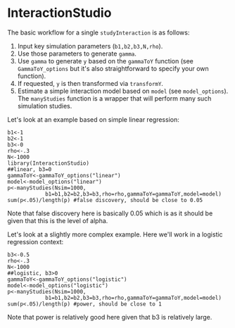 ##
# InteractionStudio

The basic workflow for a single `studyInteraction` is as follows:
1. Input key simulation parameters (`b1,b2,b3,N,rho`).
2. Use those parameters to generate `gamma`. 
3. Use `gamma` to generate `y` based on the `gammaToY` function (see `GammaToY_options` but it's also straightforward to specify your own function). 
4. If requested, `y` is then transformed via `transformY`. 
5. Estimate a simple interaction model based on `model` (see `model_options`). 
The `manyStudies` function is a wrapper that will perform many such simulation studies. 

Let's look at an example based on simple linear regression:

```
b1<-1
b2<-1
b3<-0
rho<-.3
N<-1000
library(InteractionStudio)
##linear, b3=0
gammaToY<-gammaToY_options("linear")
model<-model_options("linear")
p<-manyStudies(Nsim=1000,
            b1=b1,b2=b2,b3=b3,rho=rho,gammaToY=gammaToY,model=model)
sum(p<.05)/length(p) #false discovery, should be close to 0.05
```
Note that false discovery here is basically 0.05 which is as it should be given that this is the level of alpha. 

Let's look at a slightly more complex example. Here we'll work in a logistic regression context:
```
b3<-0.5
rho<-.3
N<-1000
##logistic, b3>0
gammaToY<-gammaToY_options("logistic")
model<-model_options("logistic")
p<-manyStudies(Nsim=1000,
            b1=b1,b2=b2,b3=b3,rho=rho,gammaToY=gammaToY,model=model)
sum(p<.05)/length(p) #power, should be close to 1
```
Note that power is relatively good here given that b3 is relatively large. 
